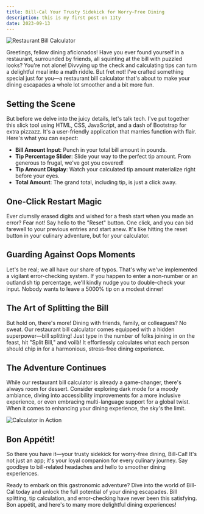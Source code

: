 ```yaml
---
title: Bill-Cal Your Trusty Sidekick for Worry-Free Dining
description: this is my first post on 11ty
date: 2023-09-13
---
```



![Restaurant Bill Calculator](https://example.com/link-to-your-image.jpg)

Greetings, fellow dining aficionados! Have you ever found yourself in a restaurant, surrounded by friends, all squinting at the bill with puzzled looks? You're not alone! Divvying up the check and calculating tips can turn a delightful meal into a math riddle. But fret not! I've crafted something special just for you—a restaurant bill calculator that's about to make your dining escapades a whole lot smoother and a bit more fun.

## Setting the Scene

But before we delve into the juicy details, let's talk tech. I've put together this slick tool using HTML, CSS, JavaScript, and a dash of Bootstrap for extra pizzazz. It's a user-friendly application that marries function with flair. Here's what you can expect:

- **Bill Amount Input**: Punch in your total bill amount in pounds.
- **Tip Percentage Slider**: Slide your way to the perfect tip amount. From generous to frugal, we've got you covered!
- **Tip Amount Display**: Watch your calculated tip amount materialize right before your eyes.
- **Total Amount**: The grand total, including tip, is just a click away.

## One-Click Restart Magic

Ever clumsily erased digits and wished for a fresh start when you made an error? Fear not! Say hello to the "Reset" button. One click, and you can bid farewell to your previous entries and start anew. It's like hitting the reset button in your culinary adventure, but for your calculator.

## Guarding Against Oops Moments

Let's be real; we all have our share of typos. That's why we've implemented a vigilant error-checking system. If you happen to enter a non-number or an outlandish tip percentage, we'll kindly nudge you to double-check your input. Nobody wants to leave a 5000% tip on a modest dinner!

## The Art of Splitting the Bill

But hold on, there's more! Dining with friends, family, or colleagues? No sweat. Our restaurant bill calculator comes equipped with a hidden superpower—bill splitting! Just type in the number of folks joining in on the feast, hit "Split Bill," and voilà! It effortlessly calculates what each person should chip in for a harmonious, stress-free dining experience.

## The Adventure Continues

While our restaurant bill calculator is already a game-changer, there's always room for dessert. Consider exploring dark mode for a moody ambiance, diving into accessibility improvements for a more inclusive experience, or even embracing multi-language support for a global twist. When it comes to enhancing your dining experience, the sky's the limit.

![Calculator in Action](https://example.com/link-to-another-image.jpg)

## Bon Appétit!

So there you have it—your trusty sidekick for worry-free dining, Bill-Cal! It's not just an app; it's your loyal companion for every culinary journey. Say goodbye to bill-related headaches and hello to smoother dining experiences.

Ready to embark on this gastronomic adventure? Dive into the world of Bill-Cal today and unlock the full potential of your dining escapades. Bill splitting, tip calculation, and error-checking have never been this satisfying. Bon appétit, and here's to many more delightful dining experiences!
